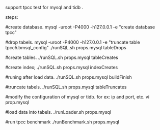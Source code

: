 
support tpcc test for mysql and tidb .

steps:

#create database.
mysql -uroot -P4000 -h127.0.0.1 -e "create database tpcc"

#drop tabels.
mysql -uroot -P4000 -h127.0.0.1 -e  "truncate table tpcc5.bmsql_config"
./runSQL.sh props.mysql  tableDrops

#create tables.
./runSQL.sh props.mysql  tableCreates

#create index;
./runSQL.sh props.mysql  indexCreates

#runing after load data.
./runSQL.sh props.mysql buildFinish

#truncate tabels.
./runSQL.sh props.mysql  tableTruncates

#modify the configuration of mysql or tidb. for ex: ip and port, etc.
vi prop.mysql

#load data into tabels.
 ./runLoader.sh props.mysql

#run tpcc benchmark
./runBenchmark.sh props.mysql
